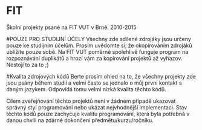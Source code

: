 # FIT
Školní projekty psané na FIT VUT v Brně. 2010-2015

#POUZE PRO STUDIJNÍ ÚČELY
Všechny zde sdílené zdrojáky jsou určeny pouze ke studijním účelům. Prosím uvědomte si, že okopírováním zdrojáků ublížíte pouze sobě. Na FIT VUT poměrně spolehlivě funguje program na rozpoznávání duplikátů a hrozí vám za kopírování projektů až vyhazov. Nestojí to za to ;)

#Kvalita zdrojových kódů
Berte prosím ohled na to, že všechny projekty zde jsou psány během studií a velmi často se jednalo o můj první kontakt s daným jazykem. Odpovídá tomu velmi nízká kvalita těchto kódů.

Cílem zveřejňování těchto projektů není v žádném případě ukazovat správný styl programování nebo ukázat nejvhodnější implementaci. Stav těchto kódů pouze zachycuje kvalitu programování, která byla potřebná v danou chvíli na zdárné dokončení předmětu/kurzu/ročníku.
